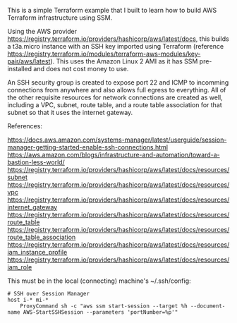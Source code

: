 This is a simple Terraform example that I built to learn how to build AWS Terraform infrastructure using SSM.

Using the AWS provider https://registry.terraform.io/providers/hashicorp/aws/latest/docs, this builds a t3a.micro instance with an SSH key imported using Terraform (reference https://registry.terraform.io/modules/terraform-aws-modules/key-pair/aws/latest). This uses the Amazon Linux 2 AMI as it has SSM pre-installed and does not cost money to use.

An SSH security group is created to expose port 22 and ICMP to incomming connections from anywhere and also allows full egress to everything. All of the other requisite resources for network connections are created as well, including a VPC, subnet, route table, and a route table association for that subnet so that it uses the internet gateway.

References:

https://docs.aws.amazon.com/systems-manager/latest/userguide/session-manager-getting-started-enable-ssh-connections.html
https://aws.amazon.com/blogs/infrastructure-and-automation/toward-a-bastion-less-world/
https://registry.terraform.io/providers/hashicorp/aws/latest/docs/resources/subnet
https://registry.terraform.io/providers/hashicorp/aws/latest/docs/resources/vpc
https://registry.terraform.io/providers/hashicorp/aws/latest/docs/resources/internet_gateway
https://registry.terraform.io/providers/hashicorp/aws/latest/docs/resources/route_table
https://registry.terraform.io/providers/hashicorp/aws/latest/docs/resources/route_table_association
https://registry.terraform.io/providers/hashicorp/aws/latest/docs/resources/iam_instance_profile
https://registry.terraform.io/providers/hashicorp/aws/latest/docs/resources/iam_role

This must be in the local (connecting) machine's ~/.ssh/config:

```
# SSH over Session Manager
host i-* mi-*
    ProxyCommand sh -c "aws ssm start-session --target %h --document-name AWS-StartSSHSession --parameters 'portNumber=%p'"
```